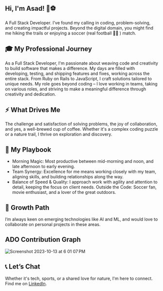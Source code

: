 ## Hi, I'm Asad! 🧢⚽
A Full Stack Developer. I've found my calling in coding, problem-solving, and creating impactful projects. Beyond the digital domain, you might find me hiking the trails or enjoying a soccer (real football 🤷‍♂️ ) match.

## 🎓 My Professional Journey
As a Full Stack Developer, I'm passionate about weaving code and creativity to build software that makes a difference. My days are filled with developing, testing, and shipping features and fixes, working across the entire stack. From Ruby on Rails to JavaScript, I craft solutions tailored to unique needs. My role goes beyond coding – I love working in teams, taking on various roles, and striving to make a meaningful difference through creativity and dedication.

## ⚡ What Drives Me
The challenge and satisfaction of solving problems, the joy of collaboration, and yes, a well-brewed cup of coffee. Whether it's a complex coding puzzle or a nature trail, I thrive on exploration and discovery.

## 🏐 My Playbook
- Morning Magic: Most productive between mid-morning and noon, and late afternoon to early evening.
- Team Synergy: Excellence for me means working closely with my team, aligning skills, and building relationships along the way.
- Balance of Speed & Quality: I approach work with agility and attention to detail, keeping the focus on client needs.
Outside the Code: Soccer fan, movie enthusiast, and a lover of the great outdoors.
## 🌱 Growth Path
I’m always keen on emerging technologies like AI and ML, and would love to collaborate on personal projects in these areas.

## ADO Contribution Graph

![Screenshot 2023-10-13 at 6 01 07 PM](https://github.com/asadahmed01/asadahmed01/assets/30945757/b4f2fc01-c613-480b-a0f8-282e3f997aab)


## 📞 Let’s Chat
Whether it's tech, sports, or a shared love for nature, I'm here to connect. Find me on [LinkedIn](https://www.linkedin.com/in/asad-a-ahmed/).
